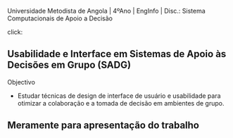 Universidade Metodista de Angola | 4ºAno | EngInfo | Disc.: Sistema Computacionais de Apoio a Decisão

click: 

## Usabilidade e Interface em Sistemas de Apoio às Decisões em Grupo (SADG)

Objectivo
* Estudar técnicas de design de interface de usuário e usabilidade para otimizar a colaboração e a tomada de decisão em ambientes de grupo.

## Meramente para apresentação do trabalho

